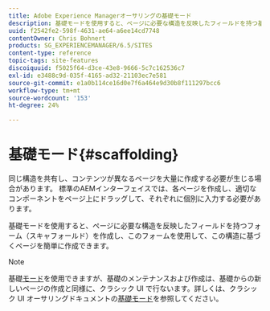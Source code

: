 ```yaml
---
title: Adobe Experience Managerオーサリングの基礎モード
description: 基礎モードを使用すると、ページに必要な構造を反映したフィールドを持つ基礎モードを作成し、このフォームを使用してこの構造に基づくページを作成できます。
uuid: f2542fe2-598f-4631-ae64-a6ee14cd7748
contentOwner: Chris Bohnert
products: SG_EXPERIENCEMANAGER/6.5/SITES
content-type: reference
topic-tags: site-features
discoiquuid: f5025f64-d3ce-43e8-9666-5c7c162536c7
exl-id: e3488c9d-035f-4165-ad32-21103ec7e581
source-git-commit: e1a0b114ce16d0e7f6a464e9d30b8f111297bcc6
workflow-type: tm+mt
source-wordcount: '153'
ht-degree: 24%

---
```


# 基礎モード{#scaffolding}

同じ構造を共有し、コンテンツが異なるページを大量に作成する必要が生じる場合があります。 標準のAEMインターフェイスでは、各ページを作成し、適切なコンポーネントをページ上にドラッグして、それぞれに個別に入力する必要があります。

基礎モードを使用すると、ページに必要な構造を反映したフィールドを持つフォーム（スキャフォールド）を作成し、このフォームを使用して、この構造に基づくページを簡単に作成できます。

>[!NOTE]
>
>基礎[モード](/help/sites-authoring/author-environment-tools.md#page-modes)を使用できますが、基礎のメンテナンスおよび作成は、基礎からの新しいページの作成と同様に、クラシック UI で行ないます。詳しくは、クラシック UI オーサリングドキュメントの[基礎モード](/help/sites-classic-ui-authoring/classic-feature-scaffolding.md)を参照してください。

